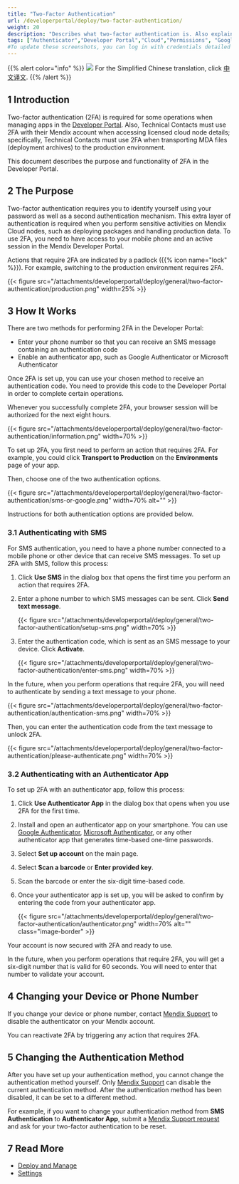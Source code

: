```yaml
---
title: "Two-Factor Authentication"
url: /developerportal/deploy/two-factor-authentication/
weight: 20
description: "Describes what two-factor authentication is. Also explains how to set it up and change it."
tags: ["Authenticator","Developer Portal","Cloud","Permissions", "Google", "Microsoft", "2FA", "SMS"]
#To update these screenshots, you can log in with credentials detailed in How to Update Screenshots Using Team Apps.
---
```


{{% alert color="info" %}}
<img src="/attachments/china.png" class="d-inline-block" /> For the Simplified Chinese translation, click [中文译文](https://cdn.mendix.tencent-cloud.com/documentation/developerportal/two-factor-authentication.pdf).
{{% /alert %}}

## 1 Introduction

Two-factor authentication (2FA) is required for some operations when managing apps in the [Developer Portal](http://sprintr.home.mendix.com). Also, Technical Contacts must use 2FA with their Mendix account when accessing licensed cloud node details; specifically, Technical Contacts must use 2FA when transporting MDA files (deployment archives) to the production environment.

This document describes the purpose and functionality of 2FA in the Developer Portal.

## 2 The Purpose

Two-factor authentication requires you to identify yourself using your password as well as a second authentication mechanism. This extra layer of authentication is required when you perform sensitive activities on Mendix Cloud nodes, such as deploying packages and handling production data. To use 2FA, you need to have access to your mobile phone and an active session in the Mendix Developer Portal.

Actions that require 2FA are indicated by a padlock ({{% icon name="lock" %}}). For example, switching to the production environment requires 2FA.

{{< figure src="/attachments/developerportal/deploy/general/two-factor-authentication/production.png" width=25% >}}

## 3 How It Works

There are two methods for performing 2FA in the Developer Portal:

* Enter your phone number so that you can receive an SMS message containing an authentication code
* Enable an authenticator app, such as Google Authenticator or Microsoft Authenticator

Once 2FA is set up, you can use your chosen method to receive an authentication code. You need to provide this code to the Developer Portal in order to complete certain operations.

Whenever you successfully complete 2FA, your browser session will be authorized for the next eight hours.

{{< figure src="/attachments/developerportal/deploy/general/two-factor-authentication/information.png"   width=70%  >}}

To set up 2FA, you first need to perform an action that requires 2FA. For example, you could click **Transport to Production** on the **Environments** page of your app.

Then, choose one of the two authentication options.

{{< figure src="/attachments/developerportal/deploy/general/two-factor-authentication/sms-or-google.png" width=70% alt="" >}}

Instructions for both authentication options are provided below.

### 3.1 Authenticating with SMS

For SMS authentication, you need to have a phone number connected to a mobile phone or other device that can receive SMS messages. To set up 2FA with SMS, follow this process:

1. Click **Use SMS** in the dialog box that opens the first time you perform an action that requires 2FA.
2. Enter a phone number to which SMS messages can be sent. Click **Send text message**.

    {{< figure src="/attachments/developerportal/deploy/general/two-factor-authentication/setup-sms.png"   width=70% >}}

3. Enter the authentication code, which is sent as an SMS message to your device. Click **Activate**.

    {{< figure src="/attachments/developerportal/deploy/general/two-factor-authentication/enter-sms.png"   width=70% >}}

In the future, when you perform operations that require 2FA, you will need to authenticate by sending a text message to your phone.

{{< figure src="/attachments/developerportal/deploy/general/two-factor-authentication/authentication-sms.png"   width=70%  >}}

Then, you can enter the authentication code from the text message to unlock 2FA.

{{< figure src="/attachments/developerportal/deploy/general/two-factor-authentication/please-authenticate.png"   width=70% >}}

### 3.2 Authenticating with an Authenticator App

To set up 2FA with an authenticator app, follow this process:

1. Click **Use Authenticator App** in the dialog box that opens when you use 2FA for the first time.
2. Install and open an authenticator app on your smartphone. You can use [Google Authenticator](https://support.google.com/accounts/answer/1066447), [Microsoft Authenticator](https://support.microsoft.com/en-us/account-billing/download-and-install-the-microsoft-authenticator-app-351498fc-850a-45da-b7b6-27e523b8702a), or any other authenticator app that generates time-based one-time passwords.
3. Select **Set up account** on the main page.
4. Select **Scan a barcode** or **Enter provided key**.
5. Scan the barcode or enter the six-digit time-based code.
6. Once your authenticator app is set up, you will be asked to confirm by entering the code from your authenticator app.

    {{< figure src="/attachments/developerportal/deploy/general/two-factor-authentication/authenticator.png" width=70% alt="" class="image-border" >}}

Your account is now secured with 2FA and ready to use.

In the future, when you perform operations that require 2FA, you will get a six-digit number that is valid for 60 seconds. You will need to enter that number to validate your account.

## 4 Changing your Device or Phone Number

If you change your device or phone number, contact [Mendix Support](https://support.mendix.com/) to disable the authenticator on your Mendix account.

You can reactivate 2FA by triggering any action that requires 2FA.

## 5 Changing the Authentication Method

After you have set up your authentication method, you cannot change the authentication method yourself. Only [Mendix Support](https://support.mendix.com) can disable the current authentication method. After the authentication method has been disabled, it can be set to a different method.

For example, if you want to change your authentication method from **SMS Authentication** to **Authenticator App**, submit a [Mendix Support request](https://support.mendix.com//requests/new) and ask for your two-factor authentication to be reset.

## 7 Read More

* [Deploy and Manage](/developerportal/deploy/)
* [Settings](/developerportal/settings/)
